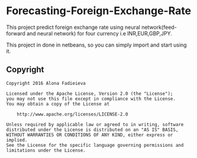 # Forecasting-Foreign-Exchange-Rate

This project predict foreign exchange rate using neural network(feed-forward and neural network) for four currency i.e INR,EUR,GBP,JPY.

 This project in done in netbeans, so you can simply import and start using it.

<h2>Copyright</h2>

    Copyright 2016 Alona Fadieieva
    
    Licensed under the Apache License, Version 2.0 (the "License");
    you may not use this file except in compliance with the License.
    You may obtain a copy of the License at
    
        http://www.apache.org/licenses/LICENSE-2.0
    
    Unless required by applicable law or agreed to in writing, software
    distributed under the License is distributed on an "AS IS" BASIS,
    WITHOUT WARRANTIES OR CONDITIONS OF ANY KIND, either express or implied.
    See the License for the specific language governing permissions and
    limitations under the License.
